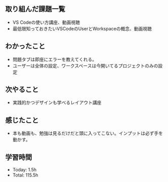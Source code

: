 ## 取り組んだ課題一覧
- VS Codeの使い方講座、動画視聴
- 最低限知っておきたいVSCodeのUserとWorkspaceの概念、動画視聴
## わかったこと
- 問題タブは即座にエラーを教えてくれる。
- ユーザーは全体の設定、ワークスペースは今開いてるプロジェクトのみの設定
## 次やること
- 実践的かつデザインも学べるレイアウト講座
## 感じたこと
- 本も動画も、勉強は見るだけだと頭に入ってこない。インプットは必ず手を動かす。
## 学習時間
- Today: 1.5h
- Total: 115.5h
